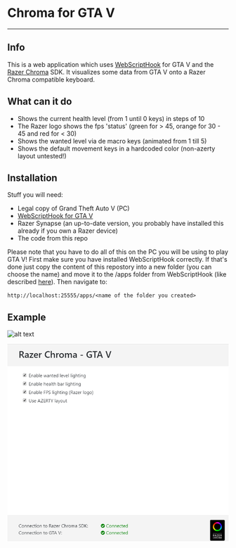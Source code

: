 # Chroma for GTA V #
---
## Info ##
This is a web application which uses [WebScriptHook](https://www.gta5-mods.com/tools/webscripthook-for-gtav) for GTA V and the [Razer Chroma](https://www.razerzone.com/chroma) SDK. 
It visualizes some data from GTA V onto a Razer Chroma compatible keyboard.

## What can it do ##

 - Shows the current health level (from 1 until 0 keys) in steps of 10
 - The Razer logo shows the fps 'status' (green for > 45, orange for 30 - 45 and red for < 30)
 - Shows the wanted level via de macro keys (animated from 1 till 5)
 - Shows the default movement keys in a hardcoded color (non-azerty layout untested!)

## Installation ##

Stuff you will need:

 - Legal copy of Grand Theft Auto V (PC)
 - [WebScriptHook for GTA V](https://www.gta5-mods.com/tools/webscripthook-for-gtav)
 - Razer Synapse (an up-to-date version, you probably have installed this already if you own a Razer device)
 - The code from this repo

Please note that you have to do all of this on the PC you will be using to play GTA V!
First make sure you have installed WebScriptHook correctly. If that's done just copy the content of this repostory into a new folder (you can choose the name) and move it to the /apps folder from WebScriptHook (like described [here](https://github.com/libertylocked/webscripthook#webscripthook-apps)). Then navigate to:

    http://localhost:25555/apps/<name of the folder you created>

## Example ##
![alt text](https://github.com/wimvdc/ChromaGTA/blob/master/example/example_keyboard.gif?raw=true "Example keyboard")

![alt text](https://github.com/wimvdc/ChromaGTA/blob/master/example/example-site.PNG?raw=true "Example site")
